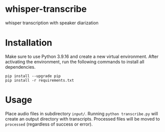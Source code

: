 # whisper-transcribe
whisper transcription with speaker diarization

# Installation
Make sure to use Python 3.9.16 and create a new virtual environment. After activating the environment, run the following commands to install all dependencies.

```
pip install --upgrade pip
pip install -r requirements.txt
```

# Usage
Place audio files in subdirectory `input/`. Running `python transcribe.py` will create an output directory with transcripts. Processed files will be moved to `processed` (regardless of success or error).
